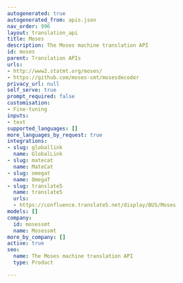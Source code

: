 ```yaml
---
autogenerated: true
autogenerated_from: apis.json
nav_order: 996
layout: translation_api
title: Moses
description: The Moses machine translation API
id: moses
parent: Translation APIs
urls:
- http://www2.statmt.org/moses/
- https://github.com/moses-smt/mosesdecoder
privacy_url: null
self_serve: true
prompt_required: false
customisation:
- Fine-tuning
inputs:
- text
supported_languages: []
more_languages_by_request: true
integrations:
- slug: globallink
  name: GlobalLink
- slug: matecat
  name: MateCat
- slug: omegat
  name: OmegaT
- slug: translate5
  name: translate5
  urls:
  - https://confluence.translate5.net/display/BUS/Moses
models: []
company:
  id: mosessmt
  name: Mosessmt
more_by_company: []
active: true
seo:
  name: The Moses machine translation API
  type: Product

---
```


